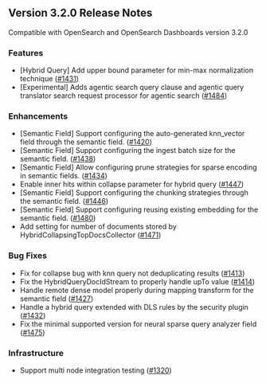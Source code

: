 ## Version 3.2.0 Release Notes

Compatible with OpenSearch and OpenSearch Dashboards version 3.2.0

### Features
* [Hybrid Query] Add upper bound parameter for min-max normalization technique ([#1431](https://github.com/opensearch-project/neural-search/pull/1431))
* [Experimental] Adds agentic search query clause and agentic query translator search request processor for agentic search ([#1484](https://github.com/opensearch-project/neural-search/pull/1484))

### Enhancements
* [Semantic Field] Support configuring the auto-generated knn_vector field through the semantic field. ([#1420](https://github.com/opensearch-project/neural-search/pull/1420))
* [Semantic Field] Support configuring the ingest batch size for the semantic field. ([#1438](https://github.com/opensearch-project/neural-search/pull/1438))
* [Semantic Field] Allow configuring prune strategies for sparse encoding in semantic fields. ([#1434](https://github.com/opensearch-project/neural-search/pull/1434))
* Enable inner hits within collapse parameter for hybrid query ([#1447](https://github.com/opensearch-project/neural-search/pull/1447))
* [Semantic Field] Support configuring the chunking strategies through the semantic field. ([#1446](https://github.com/opensearch-project/neural-search/pull/1446))
* [Semantic Field] Support configuring reusing existing embedding for the semantic field. ([#1480](https://github.com/opensearch-project/neural-search/pull/1480/files))
* Add setting for number of documents stored by HybridCollapsingTopDocsCollector ([#1471](https://github.com/opensearch-project/neural-search/pull/1471))

### Bug Fixes
* Fix for collapse bug with knn query not deduplicating results ([#1413](https://github.com/opensearch-project/neural-search/pull/1413))
* Fix the HybridQueryDocIdStream to properly handle upTo value ([#1414](https://github.com/opensearch-project/neural-search/pull/1414))
* Handle remote dense model properly during mapping transform for the semantic field ([#1427](https://github.com/opensearch-project/neural-search/pull/1427))
* Handle a hybrid query extended with DLS rules by the security plugin ([#1432](https://github.com/opensearch-project/neural-search/pull/1432))
* Fix the minimal supported version for neural sparse query analyzer field ([#1475](https://github.com/opensearch-project/neural-search/pull/1475))

### Infrastructure
* Support multi node integration testing ([#1320](https://github.com/opensearch-project/neural-search/pull/1320))
